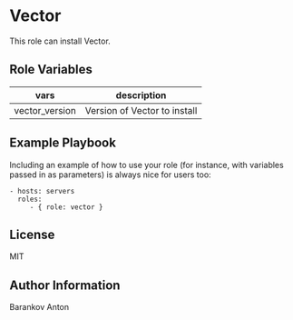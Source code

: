 Vector
=========

This role can install Vector.

Role Variables
--------------

|vars|description|
|-------|------------|
|vector_version|Version of Vector to install|

Example Playbook
----------------

Including an example of how to use your role (for instance, with variables passed in as parameters) is always nice for users too:

    - hosts: servers
      roles:
         - { role: vector }

License
-------

MIT

Author Information
------------------

Barankov Anton
